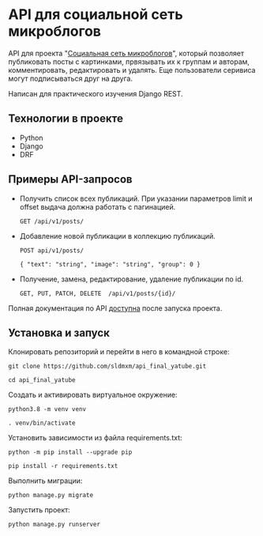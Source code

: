 # API для социальной сеть микроблогов
API для проекта "[Социальная сеть микроблогов](https://github.com/sldmxm/yatube_final)", который позволяет публиковать посты с картинками, првязывать их к группам и авторам, комментировать, редактировать и удалять.
Еще пользователи серивиса могут подписываться друг на друга.

Написан для практического изучения Django REST.

## Технологии в проекте
- Python
- Django
- DRF
  
## Примеры API-запросов
* Получить список всех публикаций. При указании параметров limit и offset выдача должна работать с пагинацией.

    `GET /api/v1/posts/` 


* Добавление новой публикации в коллекцию публикаций. 

    `POST api/v1/posts/`
    
    `{
        "text": "string",
        "image": "string",
        "group": 0
}`


* Получение, замена, редактирование, удаление публикации по id.

  `GET, PUT, PATCH, DELETE  /api/v1/posts/{id}/` 

Полная документация по API [доступна](http://127.0.0.1:8000/redoc/) после запуска проекта.

## Установка и запуск
Клонировать репозиторий и перейти в него в командной строке:

```
git clone https://github.com/sldmxm/api_final_yatube.git
```

```
cd api_final_yatube
```

Cоздать и активировать виртуальное окружение:

```
python3.8 -m venv venv
```

```
. venv/bin/activate
```

Установить зависимости из файла requirements.txt:

```
python -m pip install --upgrade pip
```

```
pip install -r requirements.txt
```

Выполнить миграции:

```
python manage.py migrate
```

Запустить проект:

```
python manage.py runserver
```
